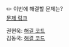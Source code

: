 ✏️ 이번에 해결할 문제는? <br>
[문제 링크](https://leetcode.com/problems/design-circular-deque/description/)

권현욱: [해결 코드]() <br>
김동국: [해결 코드](https://github.com/catomat0/algorithm/blob/main/LeetCode/Medium/0641-design-circular-deque/0641-design-circular-deque.java) <br>
